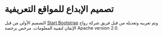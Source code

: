 # تصميم الإبداع للمواقع التعريفية

التصميم الأولي من قبل [Start Bootstrap](http://startbootstrap.com) وتم تعريبه وتعديله من قبل فريق شركة رواج الإتقان لتقنية المعلومات. مرخص برخصة Apache version 2.0.

